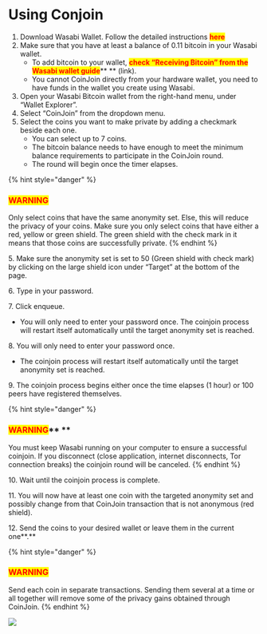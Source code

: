 # Using Conjoin

1. Download Wasabi Wallet. Follow the detailed instructions <mark style="color:red;">**here**</mark>
2. Make sure that you have at least a balance of 0.11 bitcoin in your Wasabi wallet.
   * To add bitcoin to your wallet, <mark style="color:red;">**check “Receiving Bitcoin” from the Wasabi wallet guide**</mark>** ** (link).
   * You cannot CoinJoin directly from your hardware wallet, you need to have funds in the wallet you create using Wasabi.
3. Open your Wasabi Bitcoin wallet from the right-hand menu, under “Wallet Explorer”.
4. Select “CoinJoin” from the dropdown menu.
5. Select the coins you want to make private by adding a checkmark beside each one.
   * You can select up to 7 coins.
   * The bitcoin balance needs to have enough to meet the minimum balance requirements to participate in the CoinJoin round.
   * The round will begin once the timer elapses.

{% hint style="danger" %}
### <mark style="color:red;">**WARNING**</mark>

Only select coins that have the same anonymity set. Else, this will reduce the privacy of your coins. Make sure you only select coins that have either a red, yellow or green shield. The green shield with the check mark in it means that those coins are successfully private.&#x20;
{% endhint %}

5\. Make sure the anonymity set is set to 50 (Green shield with check mark) by clicking on the large shield icon under “Target” at the bottom of the page.

6\. Type in your password.&#x20;

7\. Click enqueue.&#x20;

* You will only need to enter your password once. The coinjoin process will restart itself automatically until the target anonymity set is reached.

8\. You will only need to enter your password once.&#x20;

* The coinjoin process will restart itself automatically until the target anonymity set is reached.&#x20;

9\. The coinjoin process begins either once the time elapses (1 hour) or 100 peers have registered themselves.

{% hint style="danger" %}
### <mark style="color:red;">**WARNING**</mark>** **&#x20;

You must keep Wasabi running on your computer to ensure a successful coinjoin. If you disconnect (close application, internet disconnects, Tor connection breaks) the coinjoin round will be canceled.
{% endhint %}

10\. Wait until the coinjoin process is complete.

11\. You will now have at least one coin with the targeted anonymity set and possibly change from that CoinJoin transaction that is not anonymous (red shield).

12\.  Send the coins to your desired wallet or leave them in the current one**.**

{% hint style="danger" %}
### <mark style="color:red;">**WARNING**</mark>

Send each coin in separate transactions. Sending them several at a time or all together will remove some of the privacy gains obtained through CoinJoin.
{% endhint %}

![](<../.gitbook/assets/CoinJOIN wasabi.gif>)
